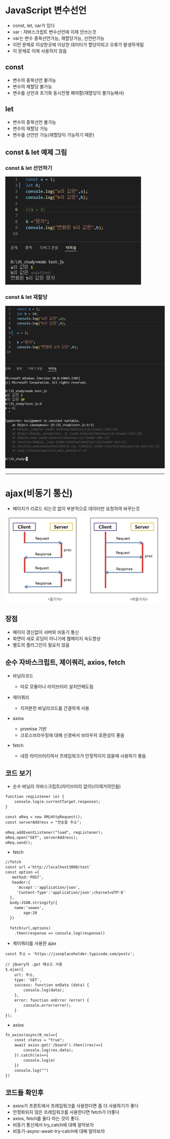 # JavaScript 변수선언
- const, let, var가 있다
- var : 자바스크립트 변수선언에 이제 안쓰는것
- var는 변수 중복선언가능, 재할당가능, 선언만가능
- 이런 문제로 이상한곳에 이상한 데이터가 할당이되고 오류가 발생하게됨
- 이 문제로 이제 사용하지 않음

## const
- 변수의 중복선언 불가능
- 변수의 재할당 불가능
- 변수를 선언과 초기화 동시진행 해야함(재할당이 불가능해서)

## let
- 변수의 중복선언 불가능
- 변수의 재할당 가능
- 변수를 선언만 가능(재할당이 가능하기 때문)

## const & let 예제 그림

### const & let 선언하기
<img src="../study_img/const_let.jpg">

### const & let 재할당
<img src="../study_img/const_re.jpg">


<hr />


# ajax(비동기 통신)
- 페이지가 리로드 되는것 없이 부분적으로 데이터만 요청하여 바꾸는것

<img src="../study_img/ajax.jpg">

## 장점
- 페이지 갱신없이 서버와 비동기 통신
- 화면이 새로 로딩이 아니기에 웹페이지 속도향상
- 별도의 플러그인이 필요치 않음

## 순수 자바스크립트, 제이쿼리, axios, fetch
- 바닐라코드
    - 따로 모듈이나 라이브러리 설치안해도됨

- 제이쿼리
    - 지저분한 바닐라코드를 간결하게 사용

- axios
    - promise 기반
    - 크로스브라우징에 대해 신경써서 브라우저 호환성이 좋음

- fetch
    - 내장 라이브러리여서 프레임워크가 안정적이지 않을때 사용하기 좋음

## 코드 보기

- 순수 바닐라 자바스크립트(라이브러리 없이)(이제거의안씀)

```
function reqListener (e) {
    console.log(e.currentTarget.response);
}

const oReq = new XMLHttpRequest();
const serverAddress = "전송할 주소";

oReq.addEventListener("load", reqListener);
oReq.open("GET", serverAddress);
oReq.send();
```

- fetch

```
//fetch
const url ='http://localhost3000/test`
const option ={
   method:'POST',
   header:{
     'Accept':'application/json',
     'Content-Type':'application/json';charset=UTP-8'
  },
  body:JSON.stringify({
  	name:'sewon',
    	age:20
  })

  fetch(url,options)
  	.then(response => console.log(response))
```


- 제이쿼리를 사용한 ajax

```
const 주소 = 'https://jsonplaceholder.typicode.com/posts';

// jQuery의 .get 메소드 사용
$.ajax({
    url: 주소,
    type: 'GET',
    success: function onData (data) {
        console.log(data);
    },
    error: function onError (error) {
        console.error(error);
    }
});
```

- axios

```
fn_axios(async(B_no)=>{
    const status = "true";
    await axios.get('/board').then((res)=>{
        console.log(res.data);
    }).catch((e)=>{
        console.log(e)
    })
    console.log("")
})
```

## 코드들 확인후
- axios가 프론트에서 프레임워크를 사용한다면 좀 더 사용하기가 좋다
- 안정화되지 않은 프레임워크를 사용한다면 fetch가 더좋다
- axios, fetch를 둘다 아는 것이 좋다.
- 비동기 통신에서 try_catch에 대해 알아보자
- 비동기-async-await-try-catch에 대해 알아보자